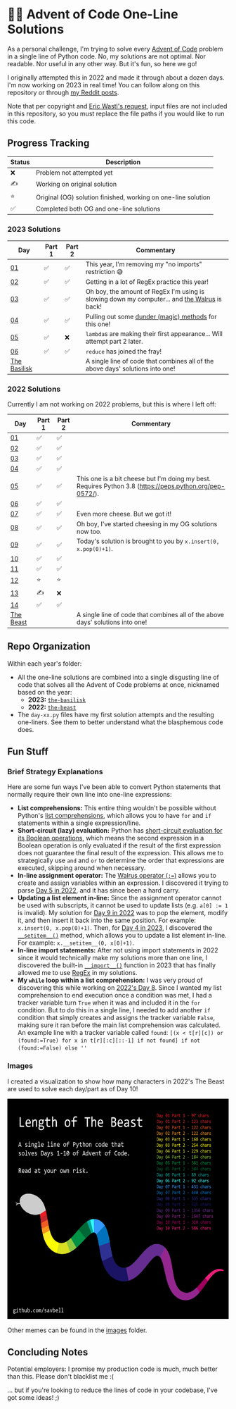 # 🐍📅 Advent of Code One-Line Solutions
As a personal challenge, I'm trying to solve every [Advent of Code](https://adventofcode.com/) problem in a single line of Python code. No, my solutions are not optimal. Nor readable. Nor useful in any other way. But it's fun, so here we go!

I originally attempted this in 2022 and made it through about a dozen days. I'm now working on 2023 in real time! You can follow along on this repository or through [my Reddit posts](https://www.reddit.com/u/ImpossibleSav).

Note that per copyright and [Eric Wastl's request](https://www.reddit.com/r/adventofcode/wiki/faqs/copyright/inputs/), input files are not included in this repository, so you must replace the file paths if you would like to run this code.

## Progress Tracking
| Status | Description |
| ------ | ----------- |
| ❌     | Problem not attempted yet |
| ✍     | Working on original solution |
| ⭐     | Original (OG) solution finished, working on one-line solution |
| ✅     | Completed both OG and one-line solutions |

### 2023 Solutions
| Day | Part 1 | Part 2 | Commentary |
|-----|--------|--------|------------|
| [01](2023/day-01.py) | ✅ | ✅ | This year, I'm removing my "no imports" restriction 😅 |
| [02](2023/day-02.py) | ✅ | ✅ | Getting in a lot of RegEx practice this year! |
| [03](2023/day-03.py) | ✅ | ✅ | Oh boy, the amount of RegEx I'm using is slowing down my computer... and [the Walrus](https://docs.python.org/3/whatsnew/3.8.html#assignment-expressions) is back! |
| [04](2023/day-04.py) | ✅ | ✅ | Pulling out some [dunder (magic) methods](https://docs.python.org/3/reference/datamodel.html#special-method-names) for this one! |
| [05](2023/day-05.py) | ✅ | ❌ | `lambda`s are making their first appearance... Will attempt part 2 later. |
| [06](2023/day-06.py) | ✅ | ✅ | `reduce` has joined the fray! |
| [The Basilisk](2023/the-basilisk.py) ||| A single line of code that combines all of the above days' solutions into one! |

### 2022 Solutions
Currently I am not working on 2022 problems, but this is where I left off:

| Day | Part 1 | Part 2 | Commentary |
|-----|--------|--------|------------|
| [01](2022/day-01.py)  | ✅     | ✅     |  |
| [02](2022/day-02.py)  | ✅     | ✅     |  |
| [03](2022/day-03.py)  | ✅     | ✅     |  |
| [04](2022/day-04.py)  | ✅     | ✅     |  |
| [05](2022/day-05.py)  | ✅     | ✅     | This one is a bit cheese but I'm doing my best. Requires Python 3.8 (https://peps.python.org/pep-0572/). |
| [06](2022/day-06.py)  | ✅     | ✅     |  |
| [07](2022/day-07.py)  | ✅     | ✅     | Even more cheese. But we got it! |
| [08](2022/day-08.py)  | ✅     | ✅     | Oh boy, I've started cheesing in my OG solutions now too. |
| [09](2022/day-09.py)  | ✅     | ✅     | Today's solution is brought to you by `x.insert(0, x.pop(0)+1)`. |
| [10](2022/day-10.py)  | ✅     | ✅     |  |
| [11](2022/day-11.py)  | ✅     | ✅     |  |
| [12](2022/day-12.py)  | ⭐     | ⭐     |  |
| [13](2022/day-13.py)  | ✍     | ❌     |  |
| [14](2022/day-14.py)  | ✅     | ✅     |  |
| [The Beast](2022/the-beast.py) ||| A single line of code that combines all of the above days' solutions into one! |


## Repo Organization
Within each year's folder:
- All the one-line solutions are combined into a single disgusting line of code that solves all the Advent of Code problems at once, nicknamed based on the year:
  - **2023:** [`the-basilisk`](2023/the-basilisk.py)
  - **2022:** [`the-beast`](2022/the-beast.py)
- The `day-xx.py` files have my first solution attempts and the resulting one-liners. See them to better understand what the blasphemous code does.


## Fun Stuff
### Brief Strategy Explanations
Here are some fun ways I've been able to convert Python statements that normally require their own line into one-line expressions:
- **List comprehensions:** This entire thing wouldn't be possible without Python's [list comprehensions](https://docs.python.org/3/tutorial/datastructures.html#list-comprehensions), which allows you to have `for` and `if` statements within a single expression/line.
- **Short-circuit (lazy) evaluation:** Python has [short-circuit evaluation for its Boolean operations](https://docs.python.org/3/library/stdtypes.html#boolean-operations-and-or-not), which means the second expression in a Boolean operation is only evaluated if the result of the first expression does not guarantee the final result of the expression. This allows me to strategically use `and` and `or` to determine the order that expressions are executed, skipping around when necessary.
- **In-line assignment operator:** The [Walrus operator (`:=`)](https://docs.python.org/3/whatsnew/3.8.html#assignment-expressions) allows you to create and assign variables within an expression. I discovered it trying to parse [Day 5 in 2022](2022/day-05.py), and it has since been a hard carry.
- **Updating a list element in-line:** Since the assignment operator cannot be used with subscripts, it cannot be used to update lists (e.g. `a[0] := 1` is invalid). My solution for [Day 9 in 2022](2022/day-09.py) was to pop the element, modify it, and then insert it back into the same position. For example: `x.insert(0, x.pop(0)+1)`. Then, for [Day 4 in 2023](2023/day-04.py), I discovered the [`__setitem__()`](https://docs.python.org/3/reference/datamodel.html#object.__setitem__) method, which allows you to update a list element in-line. For example: `x.__setitem__(0, x[0]+1)`.
- **In-line import statements:** After not using import statements in 2022 since it would technically make my solutions more than one line, I discovered the built-in [`__import__()`](https://docs.python.org/3/library/functions.html#import__) function in 2023 that has finally allowed me to use [RegEx](images/2023-day-03-regex-meme.png) in my solutions.
- **My `while` loop within a list comprehension:** I was very proud of discovering this while working on [2022's Day 8](2022/day-08.py). Since I wanted my list comprehension to end execution once a condition was met, I had a tracker variable turn `True` when it was and included it in the `for` condition. But to do this in a single line, I needed to add another `if` condition that simply creates and assigns the tracker variable `False`, making sure it ran before the main list comprehension was calculated. An example line with a tracker variable called `found`: `[(x < t[r][c]) or (found:=True) for x in t[r][:c][::-1] if not found] if not (found:=False) else ''`

### Images
I created a visualization to show how many characters in 2022's The Beast are used to solve each day/part as of Day 10!

<img src="./images/2022-day-10-beast-length.png" alt="A snake with rainbow bands where each colour corresponds to how many characters were used to solve each Advent of Code problem" width="625" height="500">

Other memes can be found in the [images](https://github.com/savbell/advent-of-code-one-liners/blob/master/images/) folder.


## Concluding Notes
Potential employers: I promise my production code is much, much better than this. Please don't blacklist me :(

... but if you're looking to reduce the lines of code in your codebase, I've got some ideas! ;)
